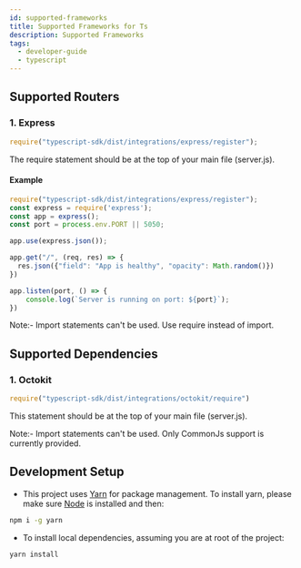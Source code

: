 ```yaml
---
id: supported-frameworks
title: Supported Frameworks for Ts
description: Supported Frameworks
tags:
  - developer-guide
  - typescript
---
```


## Supported Routers
### 1. Express
```js
require("typescript-sdk/dist/integrations/express/register");
```
The require statement should be at the top of your main file (server.js).

#### Example
```js
require("typescript-sdk/dist/integrations/express/register");
const express = require('express');
const app = express();
const port = process.env.PORT || 5050;

app.use(express.json());

app.get("/", (req, res) => {
  res.json({"field": "App is healthy", "opacity": Math.random()})
})

app.listen(port, () => {
    console.log(`Server is running on port: ${port}`);
})
```
Note:- Import statements can't be used. Use require instead of import.

## Supported Dependencies

### 1. Octokit

```js
require("typescript-sdk/dist/integrations/octokit/require")
```

This statement should be at the top of your main file (server.js).

Note:- Import statements can't be used. Only CommonJs support is currently provided.

## Development Setup

- This project uses [Yarn](https://yarnpkg.com/) for package management. To install yarn, please make sure [Node](https://nodejs.org/en/) is installed and then:

```sh
npm i -g yarn
```

- To install local dependencies, assuming you are at root of the project:

```sh
yarn install
```